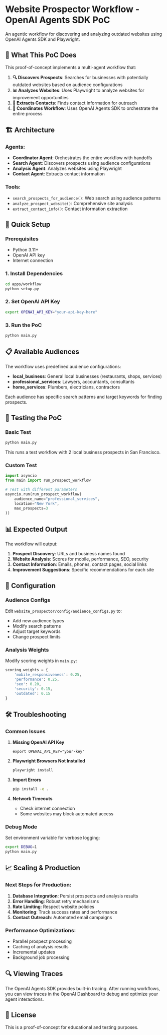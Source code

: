 # Website Prospector Workflow - OpenAI Agents SDK PoC

An agentic workflow for discovering and analyzing outdated websites using OpenAI Agents SDK and Playwright.

## 🎯 What This PoC Does

This proof-of-concept implements a multi-agent workflow that:

1. **🔍 Discovers Prospects**: Searches for businesses with potentially outdated websites based on audience configurations
2. **📊 Analyzes Websites**: Uses Playwright to analyze websites for improvement opportunities
3. **📧 Extracts Contacts**: Finds contact information for outreach
4. **🤖 Coordinates Workflow**: Uses OpenAI Agents SDK to orchestrate the entire process

## 🏗️ Architecture

### Agents:

- **Coordinator Agent**: Orchestrates the entire workflow with handoffs
- **Search Agent**: Discovers prospects using audience configurations
- **Analysis Agent**: Analyzes websites using Playwright
- **Contact Agent**: Extracts contact information

### Tools:

- `search_prospects_for_audience()`: Web search using audience patterns
- `analyze_prospect_website()`: Comprehensive site analysis
- `extract_contact_info()`: Contact information extraction

## 🚀 Quick Setup

### Prerequisites

- Python 3.11+
- OpenAI API key
- Internet connection

### 1. Install Dependencies

```bash
cd apps/workflow
python setup.py
```

### 2. Set OpenAI API Key

```bash
export OPENAI_API_KEY="your-api-key-here"
```

### 3. Run the PoC

```bash
python main.py
```

## 📋 Available Audiences

The workflow uses predefined audience configurations:

- **local_business**: General local businesses (restaurants, shops, services)
- **professional_services**: Lawyers, accountants, consultants
- **home_services**: Plumbers, electricians, contractors

Each audience has specific search patterns and target keywords for finding prospects.

## 🧪 Testing the PoC

### Basic Test

```bash
python main.py
```

This runs a test workflow with 2 local business prospects in San Francisco.

### Custom Test

```python
import asyncio
from main import run_prospect_workflow

# Test with different parameters
asyncio.run(run_prospect_workflow(
    audience_name="professional_services",
    location="New York",
    max_prospects=3
))
```

## 📊 Expected Output

The workflow will output:

1. **Prospect Discovery**: URLs and business names found
2. **Website Analysis**: Scores for mobile, performance, SEO, security
3. **Contact Information**: Emails, phones, contact pages, social links
4. **Improvement Suggestions**: Specific recommendations for each site

## 🔧 Configuration

### Audience Configs

Edit `website_prospector/config/audience_configs.py` to:

- Add new audience types
- Modify search patterns
- Adjust target keywords
- Change prospect limits

### Analysis Weights

Modify scoring weights in `main.py`:

```python
scoring_weights = {
    'mobile_responsiveness': 0.25,
    'performance': 0.25,
    'seo': 0.20,
    'security': 0.15,
    'outdated': 0.15
}
```

## 🛠️ Troubleshooting

### Common Issues

1. **Missing OpenAI API Key**

    ```
    export OPENAI_API_KEY="your-key"
    ```

2. **Playwright Browsers Not Installed**

    ```bash
    playwright install
    ```

3. **Import Errors**

    ```bash
    pip install -e .
    ```

4. **Network Timeouts**
    - Check internet connection
    - Some websites may block automated access

### Debug Mode

Set environment variable for verbose logging:

```bash
export DEBUG=1
python main.py
```

## 📈 Scaling & Production

### Next Steps for Production:

1. **Database Integration**: Persist prospects and analysis results
2. **Error Handling**: Robust retry mechanisms
3. **Rate Limiting**: Respect website policies
4. **Monitoring**: Track success rates and performance
5. **Contact Outreach**: Automated email campaigns

### Performance Optimizations:

- Parallel prospect processing
- Caching of analysis results
- Incremental updates
- Background job processing

## 🔍 Viewing Traces

The OpenAI Agents SDK provides built-in tracing. After running workflows, you can view traces in the OpenAI Dashboard to debug and optimize your agent interactions.

## 📝 License

This is a proof-of-concept for educational and testing purposes.
